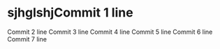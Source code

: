 # sjhglshjCommit 1 line
Commit 2 line
Commit 3 line
Commit 4 line
Commit 5 line
Commit 6 line
Commit 7 line
